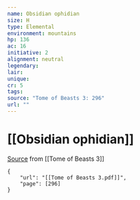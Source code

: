 ```yaml
---
name: Obsidian ophidian
size: H
type: Elemental
environment: mountains
hp: 136
ac: 16
initiative: 2
alignment: neutral
legendary: 
lair: 
unique: 
cr: 5
tags: 
source: "Tome of Beasts 3: 296"
url: ""
---
```

# [[Obsidian ophidian]]

[Source](zotero://open-pdf/library/items/BLGR9HVR?page=296) from [[Tome of Beasts 3]]

```pdf
{
	"url": "[[Tome of Beasts 3.pdf]]",
	"page": [296]
}
```

